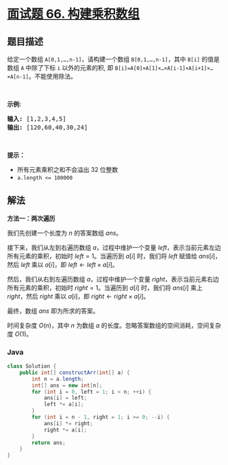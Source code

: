 # [面试题 66. 构建乘积数组](https://leetcode.cn/problems/gou-jian-cheng-ji-shu-zu-lcof/)

## 题目描述



<p>给定一个数组 <code>A[0,1,…,n-1]</code>，请构建一个数组 <code>B[0,1,…,n-1]</code>，其中 <code>B[i]</code> 的值是数组 <code>A</code> 中除了下标 <code>i</code> 以外的元素的积, 即 <code>B[i]=A[0]×A[1]×…×A[i-1]×A[i+1]×…×A[n-1]</code>。不能使用除法。</p>

<p> </p>

<p><strong>示例:</strong></p>

<pre>
<strong>输入:</strong> [1,2,3,4,5]
<strong>输出:</strong> [120,60,40,30,24]</pre>

<p> </p>

<p><strong>提示：</strong></p>

<ul>
	<li>所有元素乘积之和不会溢出 32 位整数</li>
	<li><code>a.length <= 100000</code></li>
</ul>

## 解法

**方法一：两次遍历**

我们先创建一个长度为 $n$ 的答案数组 $ans$。

接下来，我们从左到右遍历数组 $a$，过程中维护一个变量 $left$，表示当前元素左边所有元素的乘积，初始时 $left=1$。当遍历到 $a[i]$ 时，我们将 $left$ 赋值给 $ans[i]$，然后 $left$ 乘以 $a[i]$，即 $left \leftarrow left \times a[i]$。

然后，我们从右到左遍历数组 $a$，过程中维护一个变量 $right$，表示当前元素右边所有元素的乘积，初始时 $right=1$。当遍历到 $a[i]$ 时，我们将 $ans[i]$ 乘上 $right$，然后 $right$ 乘以 $a[i]$，即 $right \leftarrow right \times a[i]$。

最终，数组 $ans$ 即为所求的答案。

时间复杂度 $O(n)$，其中 $n$ 为数组 $a$ 的长度。忽略答案数组的空间消耗，空间复杂度 $O(1)$。

### **Java**

```java
class Solution {
    public int[] constructArr(int[] a) {
        int n = a.length;
        int[] ans = new int[n];
        for (int i = 0, left = 1; i < n; ++i) {
            ans[i] = left;
            left *= a[i];
        }
        for (int i = n - 1, right = 1; i >= 0; --i) {
            ans[i] *= right;
            right *= a[i];
        }
        return ans;
    }
}
```
